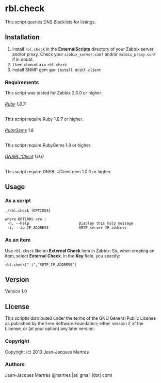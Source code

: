 rbl.check
=========

This script queries DNS Blacklists for listings.

Installation
------------

1. Install `rbl.check` in the **ExternalScripts** directory of your Zabbix server and/or proxy. Check your `zabbix_server.conf` and/or `zabbix_proxy.conf` if in doubt.
2. Then chmod a+x `rbl.check`
3. Install SNMP gem `gem install dnsbl-client`

### Requirements

This script was tested for Zabbix 2.0.0 or higher.

###### [Ruby](http://www.ruby-lang.org/en/downloads/) 1.8.7

This script require Ruby 1.8.7 or higher.

###### [RubyGems](http://rubygems.org) 1.8

This script require RubyGems 1.8 or higher.

###### [DNSBL::Client](https://github.com/chrislee35/dnsbl-client) 1.0.0

This script require DNSBL::Client gem 1.0.0 or higher.

Usage
-----

### As a script
    ./rbl.check [OPTIONS]

    where OPTIONS are :
     -h, --help                       Display this help message
     -i, --ip IP_ADDRESS              SMTP server IP address

### As an item
Use `rbl.check` like an **External Check** item in Zabbix.  So, when creating an item, select **External Check**.  In the **Key** field, you specify:

    rbl.check["-i","SMTP_IP_ADDRESS"]

Version
-------

Version 1.0

License
-------

This scriptis distributed under the terms of the GNU General Public License as published by the Free Software Foundation; either version 2 of the License, or (at your option) any later version.

### Copyright

  Copyright (c) 2013 Jean-Jacques Martrès

### Authors

  Jean-Jacques Martrès
  (jjmartres |at| gmail |dot| com)
